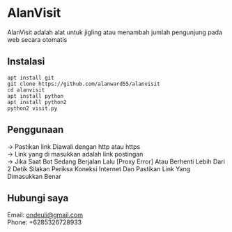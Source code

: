 # AlanVisit
AlanVisit adalah alat untuk jigling atau menambah jumlah pengunjung pada web secara otomatis

## Instalasi
`apt install git`<br>
`git clone https://github.com/alanward55/alanvisit`<br>
`cd alanvisit`<br>
`apt install python`<br>
`apt install python2`<br>
`python2 visit.py`<br>

## Penggunaan
-> Pastikan link Diawali dengan http atau https <br>
-> Link yang di masukkan adalah link postingan <br>
-> Jika Saat Bot Sedang Berjalan Lalu [Proxy Error] Atau Berhenti Lebih Dari 2 Detik Silakan Periksa Koneksi Internet Dan Pastikan Link Yang Dimasukkan Benar <br>

## Hubungi saya
Email: ondeuli@gmail.com <br>
Phone: +6285326728933 <br>
